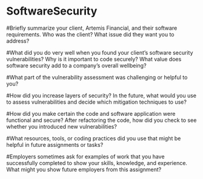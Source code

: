 # SoftwareSecurity

#Briefly summarize your client, Artemis Financial, and their software requirements. Who was the client? What issue did they want you to address?


#What did you do very well when you found your client’s software security vulnerabilities? Why is it important to code securely? What value does software security add to a company’s overall wellbeing?


#What part of the vulnerability assessment was challenging or helpful to you?


#How did you increase layers of security? In the future, what would you use to assess vulnerabilities and decide which mitigation techniques to use?


#How did you make certain the code and software application were functional and secure? After refactoring the code, how did you check to see whether you introduced new vulnerabilities?


#What resources, tools, or coding practices did you use that might be helpful in future assignments or tasks?


#Employers sometimes ask for examples of work that you have successfully completed to show your skills, knowledge, and experience. What might you show future employers from this assignment?
